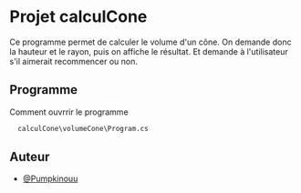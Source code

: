 # Projet calculCone

Ce programme permet de calculer le volume d'un cône. On demande donc la hauteur et le rayon, puis on affiche le résultat. Et demande à l'utilisateur s'il aimerait recommencer ou non.

## Programme

Comment ouvrrir le programme

```bash
  calculCone\volumeCone\Program.cs
```
    
## Auteur

- [@Pumpkinouu](https://github.com/Pumpkinouu)

